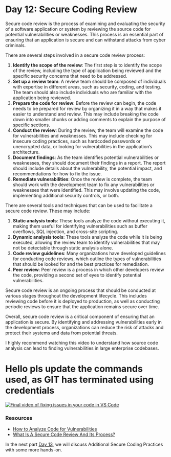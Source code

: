 # Day 12: Secure Coding Review

Secure code review is the process of examining and evaluating the security of a software application or system by reviewing the source code for potential vulnerabilities or weaknesses. This process is an essential part of ensuring that an application is secure and can withstand attacks from cyber criminals.

There are several steps involved in a secure code review process:

1. **Identify the scope of the review**: The first step is to identify the scope of the review, including the type of application being reviewed and the specific security concerns that need to be addressed.
2. **Set up a review team**: A review team should be composed of individuals with expertise in different areas, such as security, coding, and testing. The team should also include individuals who are familiar with the application being reviewed.
3. **Prepare the code for review**: Before the review can begin, the code needs to be prepared for review by organizing it in a way that makes it easier to understand and review. This may include breaking the code down into smaller chunks or adding comments to explain the purpose of specific sections.
4. **Conduct the review**: During the review, the team will examine the code for vulnerabilities and weaknesses. This may include checking for insecure coding practices, such as hardcoded passwords or unencrypted data, or looking for vulnerabilities in the application’s architecture.
5. **Document findings**: As the team identifies potential vulnerabilities or weaknesses, they should document their findings in a report. The report should include details about the vulnerability, the potential impact, and recommendations for how to fix the issue.
6. **Remediate vulnerabilities**: Once the review is complete, the team should work with the development team to fix any vulnerabilities or weaknesses that were identified. This may involve updating the code, implementing additional security controls, or both.

There are several tools and techniques that can be used to facilitate a secure code review. These may include:

1. **Static analysis tools**: These tools analyze the code without executing it, making them useful for identifying vulnerabilities such as buffer overflows, SQL injection, and cross-site scripting.
2. **Dynamic analysis tools**: These tools analyze the code while it is being executed, allowing the review team to identify vulnerabilities that may not be detectable through static analysis alone.
3. **Code review guidelines**: Many organizations have developed guidelines for conducting code reviews, which outline the types of vulnerabilities that should be looked for and the best practices for remediation.
4. **Peer review**: Peer review is a process in which other developers review the code, providing a second set of eyes to identify potential vulnerabilities.

Secure code review is an ongoing process that should be conducted at various stages throughout the development lifecycle. This includes reviewing code before it is deployed to production, as well as conducting periodic reviews to ensure that the application remains secure over time.

Overall, secure code review is a critical component of ensuring that an application is secure. By identifying and addressing vulnerabilities early in the development process, organizations can reduce the risk of attacks and protect their systems and data from potential threats.

I highly recommend watching this video to understand how source code analysis can lead to finding vulnerabilities in large enterprise codebases.

# Hello pls update the commands used, as GIT has terminated using credentials #

[![Final video of fixing issues in your code in VS Code](https://img.youtube.com/vi/fb-t3WWHsMQ/maxresdefault.jpg)](https://www.youtube.com/watch?v=fb-t3WWHsMQ)
### Resources

- [How to Analyze Code for Vulnerabilities](https://www.youtube.com/watch?v=A8CNysN-lOM&t)
- [What Is A Secure Code Review And Its Process?](https://valuementor.com/blogs/source-code-review/what-is-a-secure-code-review-and-its-process/)

In the next part [Day 13](day13.md), we will discuss Additional Secure Coding Practices with some more hands-on.
